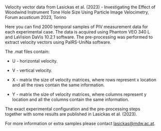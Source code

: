 Velocity vector data from Lasickas et al. (2023) - Investigating the Effect of Woodwind Instrument Tone Hole Size Using Particle Image Velocimetry, Forum acusticum 2023, Torino


Here you can find 2000 temporal samples of PIV measurement data for each experimental case. The data is acquired using Phantom VEO 340 L and LaVision DaVis 10.2.1 software. The pre-processing was performed to extract velocity vectors using PaIRS-UniNa software. 

The .mat files contain: 

* U - horizontal velocity.

* V - vertical velocity.

* X - matrix the size of velocity matrices, where rows represent x location and all the rows contain the same information.

* Y - matrix the size of velocity matrices, where columns represent y location and all the columns contain the same information.


The exact experimental configuration and the pre-processing steps together with some results are published in Lasickas et al. (2023). 

For more information or extra samples please contact lasickas@mdw.ac.at.
